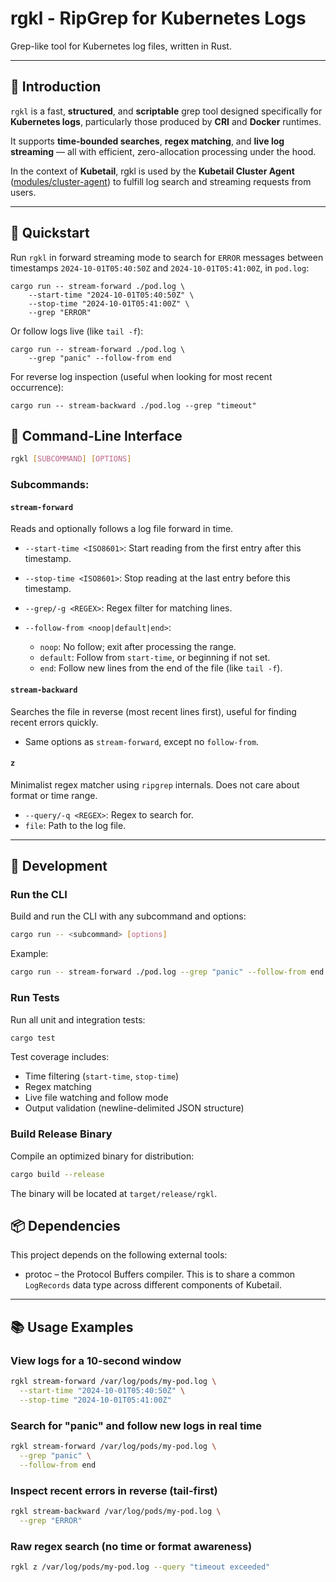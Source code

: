 # **rgkl - RipGrep for Kubernetes Logs**

Grep-like tool for Kubernetes log files, written in Rust.

---

## 📘 Introduction

`rgkl` is a fast, **structured**, and **scriptable** grep tool designed specifically for **Kubernetes logs**, particularly those produced by **CRI** and **Docker** runtimes.

It supports **time-bounded searches**, **regex matching**, and **live log streaming** — all with efficient, zero-allocation processing under the hood.

In the context of **Kubetail**, rgkl is used by the **Kubetail Cluster Agent** ([modules/cluster-agent](modules/cluster-agent)) to fulfill log search and streaming requests from users.

---
## 🚀 Quickstart

Run `rgkl` in forward streaming mode to search for `ERROR` messages between timestamps `2024-10-01T05:40:50Z` and `2024-10-01T05:41:00Z`, in `pod.log`:
```
cargo run -- stream-forward ./pod.log \
    --start-time "2024-10-01T05:40:50Z" \
    --stop-time "2024-10-01T05:41:00Z" \
    --grep "ERROR"
```
Or follow logs live (like `tail -f`):
```
cargo run -- stream-forward ./pod.log \
    --grep "panic" --follow-from end
```

For reverse log inspection (useful when looking for most recent occurrence):
```
cargo run -- stream-backward ./pod.log --grep "timeout"
```

## 🧰 Command-Line Interface

```bash
rgkl [SUBCOMMAND] [OPTIONS]
```

### Subcommands:

#### `stream-forward`

Reads and optionally follows a log file forward in time.

* `--start-time <ISO8601>`: Start reading from the first entry after this timestamp.
* `--stop-time <ISO8601>`: Stop reading at the last entry before this timestamp.
* `--grep/-g <REGEX>`: Regex filter for matching lines.
* `--follow-from <noop|default|end>`:

  * `noop`: No follow; exit after processing the range.
  * `default`: Follow from `start-time`, or beginning if not set.
  * `end`: Follow new lines from the end of the file (like `tail -f`).

#### `stream-backward`

Searches the file in reverse (most recent lines first), useful for finding recent errors quickly.

* Same options as `stream-forward`, except no `follow-from`.

#### `z`

Minimalist regex matcher using `ripgrep` internals. Does not care about format or time range.

* `--query/-q <REGEX>`: Regex to search for.
* `file`: Path to the log file.

---

## 🔧 Development

### Run the CLI

Build and run the CLI with any subcommand and options:

```bash
cargo run -- <subcommand> [options]
```

Example:

```bash
cargo run -- stream-forward ./pod.log --grep "panic" --follow-from end
```

### Run Tests

Run all unit and integration tests:

```bash
cargo test
```

Test coverage includes:

* Time filtering (`start-time`, `stop-time`)
* Regex matching
* Live file watching and follow mode
* Output validation (newline-delimited JSON structure)

### Build Release Binary

Compile an optimized binary for distribution:

```bash
cargo build --release
```

The binary will be located at `target/release/rgkl`.

## 📦 Dependencies

This project depends on the following external tools:
- protoc – the Protocol Buffers compiler. This is to share a common `LogRecords` data type across different components of Kubetail.

---

## 📚 Usage Examples

### View logs for a 10-second window

```bash
rgkl stream-forward /var/log/pods/my-pod.log \
  --start-time "2024-10-01T05:40:50Z" \
  --stop-time "2024-10-01T05:41:00Z"
```

### Search for "panic" and follow new logs in real time

```bash
rgkl stream-forward /var/log/pods/my-pod.log \
  --grep "panic" \
  --follow-from end
```

### Inspect recent errors in reverse (tail-first)

```bash
rgkl stream-backward /var/log/pods/my-pod.log \
  --grep "ERROR"
```

### Raw regex search (no time or format awareness)

```bash
rgkl z /var/log/pods/my-pod.log --query "timeout exceeded"
```